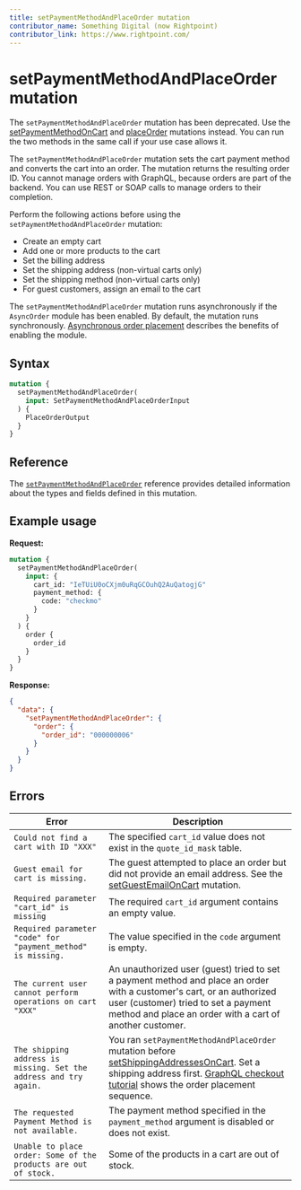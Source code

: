 ```yaml
---
title: setPaymentMethodAndPlaceOrder mutation
contributor_name: Something Digital (now Rightpoint)
contributor_link: https://www.rightpoint.com/
---
```


# setPaymentMethodAndPlaceOrder mutation

<InlineAlert variant="warning" slots="text" />

The `setPaymentMethodAndPlaceOrder` mutation has been deprecated. Use the [setPaymentMethodOnCart](set-payment-method.md) and [placeOrder](place-order.md) mutations instead. You can run the two methods in the same call if your use case allows it.

The `setPaymentMethodAndPlaceOrder` mutation sets the cart payment method and converts the cart into an order. The
mutation returns the resulting order ID. You cannot manage orders with GraphQL, because orders are part of the backend.
You can use REST or SOAP calls to manage orders to their completion.

Perform the following actions before using the `setPaymentMethodAndPlaceOrder` mutation:

-  Create an empty cart
-  Add one or more products to the cart
-  Set the billing address
-  Set the shipping address (non-virtual carts only)
-  Set the shipping method (non-virtual carts only)
-  For guest customers, assign an email to the cart

<InlineAlert variant="info" slots="text" />

The `setPaymentMethodAndPlaceOrder` mutation runs asynchronously if the `AsyncOrder` module has been enabled. By default, the mutation runs synchronously. [Asynchronous order placement](https://experienceleague.adobe.com/docs/commerce-operations/performance-best-practices/high-throughput-order-processing.html#asynchronous-order-placement) describes the benefits of enabling the module.

## Syntax

```graphql
mutation {
  setPaymentMethodAndPlaceOrder(
    input: SetPaymentMethodAndPlaceOrderInput
  ) {
    PlaceOrderOutput
  }
}
```

## Reference

The [`setPaymentMethodAndPlaceOrder`](https://developer.adobe.com/commerce/webapi/graphql-api/index.html#mutation-setPaymentMethodAndPlaceOrder) reference provides detailed information about the types and fields defined in this mutation.

## Example usage

**Request:**

```graphql
mutation {
  setPaymentMethodAndPlaceOrder(
    input: {
      cart_id: "IeTUiU0oCXjm0uRqGCOuhQ2AuQatogjG"
      payment_method: {
        code: "checkmo"
      }
    }
  ) {
    order {
      order_id
    }
  }
}
```

**Response:**

```json
{
  "data": {
    "setPaymentMethodAndPlaceOrder": {
      "order": {
        "order_id": "000000006"
      }
    }
  }
}
```

## Errors

Error | Description
--- | ---
`Could not find a cart with ID "XXX"` | The specified `cart_id` value does not exist in the `quote_id_mask` table.
`Guest email for cart is missing.` |  The guest attempted to place an order but did not provide an email address. See the [setGuestEmailOnCart](set-guest-email.md) mutation.
`Required parameter "cart_id" is missing` | The required `cart_id` argument contains an empty value.
`Required parameter "code" for "payment_method" is missing.` | The value specified in the `code` argument is empty.
`The current user cannot perform operations on cart "XXX"` | An unauthorized user (guest) tried to set a payment method and place an order with a customer's cart, or an authorized user (customer) tried to set a payment method and place an order with a cart of another customer.
`The shipping address is missing. Set the address and try again.` | You ran `setPaymentMethodAndPlaceOrder` mutation before [setShippingAddressesOnCart](set-shipping-method.md). Set a shipping address first. [GraphQL checkout tutorial](/graphql/tutorials/checkout/) shows the order placement sequence.
`The requested Payment Method is not available.` | The payment method specified in the `payment_method` argument is disabled or does not exist.
`Unable to place order: Some of the products are out of stock.` | Some of the products in a cart are out of stock.
